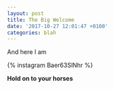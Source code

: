 ```yaml
---
layout: post
title: The Big Welcome
date: '2017-10-27 12:01:47 +0100'
categories: blah
---
```


And here I am

{% instagram Baer63SlNhr %}

**Hold on to your horses**

[jekyll-docs]: https://jekyllrb.com/docs/home
[jekyll-gh]: https://github.com/jekyll/jekyll
[jekyll-talk]: https://talk.jekyllrb.com/
